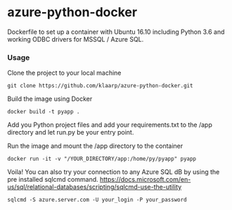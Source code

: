 # azure-python-docker
Dockerfile to set up a container with Ubuntu 16.10 including Python 3.6 and working ODBC drivers for MSSQL / Azure SQL.

<h3>Usage</h3>

Clone the project to your local machine

```
git clone https://github.com/klaarp/azure-python-docker.git
```

Build the image using Docker

```
docker build -t pyapp .
```

Add you Python project files and add your requirements.txt to the /app directory and let run.py be your entry point.

Run the image and mount the /app directory to the container

```
docker run -it -v "/YOUR_DIRECTORY/app:/home/py/pyapp" pyapp
```

Voila! You can also try your connection to any Azure SQL dB by using the pre installed sqlcmd command.
https://docs.microsoft.com/en-us/sql/relational-databases/scripting/sqlcmd-use-the-utility

```
sqlcmd -S azure.server.com -U your_login -P your_password
```
